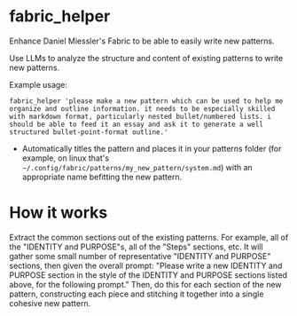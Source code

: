 # fabric_helper

Enhance Daniel Miessler's Fabric to be able to easily write new patterns.

Use LLMs to analyze the structure and content of existing patterns to write new patterns.

Example usage:

`fabric_helper 'please make a new pattern which can be used to help me organize and outline information. it needs to be especially skilled with markdown format, particularly nested bullet/numbered lists. i should be able to feed it an essay and ask it to generate a well structured bullet-point-format outline.'`

* Automatically titles the pattern and places it in your patterns folder (for example, on linux that's `~/.config/fabric/patterns/my_new_pattern/system.md`) with an appropriate name befitting the new pattern.

# How it works

Extract the common sections out of the existing patterns. For example, all of the "IDENTITY and PURPOSE"s, all of the "Steps" sections, etc. It will gather some small number of representative "IDENTITY and PURPOSE" sections, then given the overall prompt: "Please write a new IDENTITY and PURPOSE section in the style of the IDENTITY and PURPOSE sections listed above, for the following prompt." Then, do this for each section of the new pattern, constructing each piece and stitching it together into a single cohesive new pattern.

